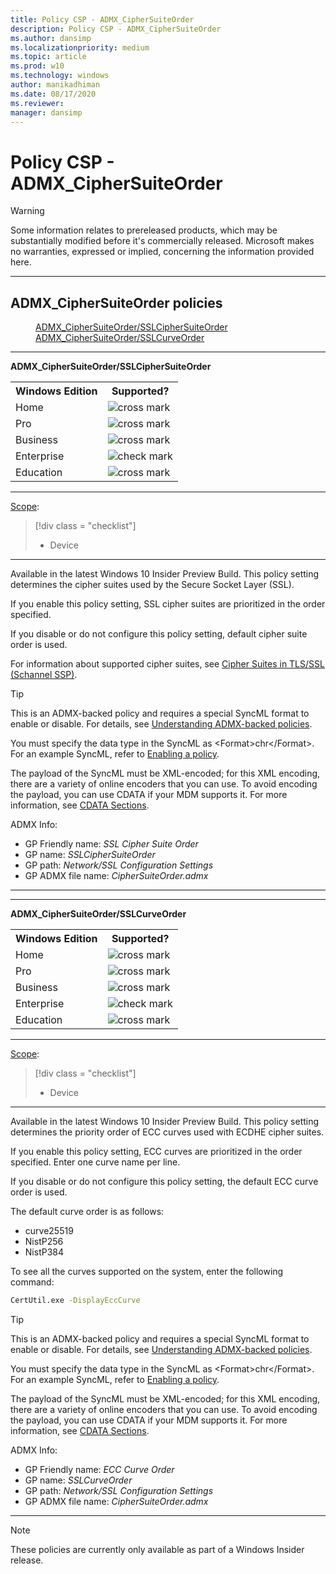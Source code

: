 ```yaml
---
title: Policy CSP - ADMX_CipherSuiteOrder
description: Policy CSP - ADMX_CipherSuiteOrder
ms.author: dansimp
ms.localizationpriority: medium
ms.topic: article
ms.prod: w10
ms.technology: windows
author: manikadhiman
ms.date: 08/17/2020
ms.reviewer: 
manager: dansimp
---
```


# Policy CSP - ADMX_CipherSuiteOrder

> [!WARNING]
> Some information relates to prereleased products, which may be substantially modified before it's commercially released. Microsoft makes no warranties, expressed or implied, concerning the information provided here.

<hr/>

<!--Policies-->
## ADMX_CipherSuiteOrder policies  

<dl>
  <dd>
    <a href="#admx-ciphersuiteorder-sslciphersuiteorder">ADMX_CipherSuiteOrder/SSLCipherSuiteOrder</a>
  </dd>
  <dd>
    <a href="#admx-ciphersuiteorder-sslcurveorder">ADMX_CipherSuiteOrder/SSLCurveOrder</a>
  </dd>
</dl>


<hr/>

<!--Policy-->
<a href="" id="admx-ciphersuiteorder-sslciphersuiteorder"></a>**ADMX_CipherSuiteOrder/SSLCipherSuiteOrder**  

<!--SupportedSKUs-->
<table>
<tr>
    <th>Windows Edition</th>
    <th>Supported?</th>
</tr>
<tr>
    <td>Home</td>
    <td><img src="images/crossmark.png" alt="cross mark" /></td>
</tr>
<tr>
    <td>Pro</td>
    <td><img src="images/crossmark.png" alt="cross mark" /></td>
</tr>
<tr>
    <td>Business</td>
    <td><img src="images/crossmark.png" alt="cross mark" /></td>
</tr>
<tr>
    <td>Enterprise</td>
    <td><img src="images/checkmark.png" alt="check mark" /></td>
</tr>
<tr>
    <td>Education</td>
    <td><img src="images/crossmark.png" alt="cross mark" /></td>
</tr>
</table>

<!--/SupportedSKUs-->
<hr/>

<!--Scope-->
[Scope](./policy-configuration-service-provider.md#policy-scope):

> [!div class = "checklist"]
> * Device

<hr/>

<!--/Scope-->
<!--Description-->
Available in the latest Windows 10 Insider Preview Build. This policy setting determines the cipher suites used by the Secure Socket Layer (SSL).

If you enable this policy setting, SSL cipher suites are prioritized in the order specified.

If you disable or do not configure this policy setting, default cipher suite order is used.

For information about supported cipher suites, see [Cipher Suites in TLS/SSL (Schannel SSP)](/windows/win32/secauthn/cipher-suites-in-schannel).

<!--/Description-->
> [!TIP]
> This is an ADMX-backed policy and requires a special SyncML format to enable or disable.  For details, see [Understanding ADMX-backed policies](./understanding-admx-backed-policies.md).
> 
> You must specify the data type in the SyncML as &lt;Format&gt;chr&lt;/Format&gt;. For an example SyncML, refer to [Enabling a policy](./understanding-admx-backed-policies.md#enabling-a-policy).
> 
> The payload of the SyncML must be XML-encoded; for this XML encoding, there are a variety of online encoders that you can use. To avoid encoding the payload, you can use CDATA if your MDM supports it.  For more information, see [CDATA Sections](http://www.w3.org/TR/REC-xml/#sec-cdata-sect).

<!--ADMXBacked-->
ADMX Info:  
-   GP Friendly name: *SSL Cipher Suite Order*
-   GP name: *SSLCipherSuiteOrder*
-   GP path: *Network/SSL Configuration Settings*
-   GP ADMX file name: *CipherSuiteOrder.admx*

<!--/ADMXBacked-->
<!--/Policy-->
<hr/>

<hr/>

<!--Policy-->
<a href="" id="admx-ciphersuiteorder-sslcurveorder"></a>**ADMX_CipherSuiteOrder/SSLCurveOrder**  

<!--SupportedSKUs-->
<table>
<tr>
    <th>Windows Edition</th>
    <th>Supported?</th>
</tr>
<tr>
    <td>Home</td>
    <td><img src="images/crossmark.png" alt="cross mark" /></td>
</tr>
<tr>
    <td>Pro</td>
    <td><img src="images/crossmark.png" alt="cross mark" /></td>
</tr>
<tr>
    <td>Business</td>
    <td><img src="images/crossmark.png" alt="cross mark" /></td>
</tr>
<tr>
    <td>Enterprise</td>
    <td><img src="images/checkmark.png" alt="check mark" /></td>
</tr>
<tr>
    <td>Education</td>
    <td><img src="images/crossmark.png" alt="cross mark" /></td>
</tr>
</table>

<!--/SupportedSKUs-->
<hr/>

<!--Scope-->
[Scope](./policy-configuration-service-provider.md#policy-scope):

> [!div class = "checklist"]
> * Device

<hr/>

<!--/Scope-->
<!--Description-->
Available in the latest Windows 10 Insider Preview Build. This policy setting determines the priority order of ECC curves used with ECDHE cipher suites.

If you enable this policy setting, ECC curves are prioritized in the order specified. Enter one curve name per line.

If you disable or do not configure this policy setting, the default ECC curve order is used.

The default curve order is as follows:

- curve25519
- NistP256
- NistP384

To see all the curves supported on the system, enter the following command:

``` cmd
CertUtil.exe -DisplayEccCurve
```

<!--/Description-->
> [!TIP]
> This is an ADMX-backed policy and requires a special SyncML format to enable or disable.  For details, see [Understanding ADMX-backed policies](./understanding-admx-backed-policies.md).
> 
> You must specify the data type in the SyncML as &lt;Format&gt;chr&lt;/Format&gt;. For an example SyncML, refer to [Enabling a policy](./understanding-admx-backed-policies.md#enabling-a-policy).
> 
> The payload of the SyncML must be XML-encoded; for this XML encoding, there are a variety of online encoders that you can use. To avoid encoding the payload, you can use CDATA if your MDM supports it.  For more information, see [CDATA Sections](http://www.w3.org/TR/REC-xml/#sec-cdata-sect).

<!--ADMXBacked-->
ADMX Info:  
-   GP Friendly name: *ECC Curve Order*
-   GP name: *SSLCurveOrder*
-   GP path: *Network/SSL Configuration Settings*
-   GP ADMX file name: *CipherSuiteOrder.admx*

<!--/ADMXBacked-->
<!--/Policy-->
<hr/>

> [!NOTE]
> These policies are currently only available as part of a Windows Insider release.

<!--/Policies-->